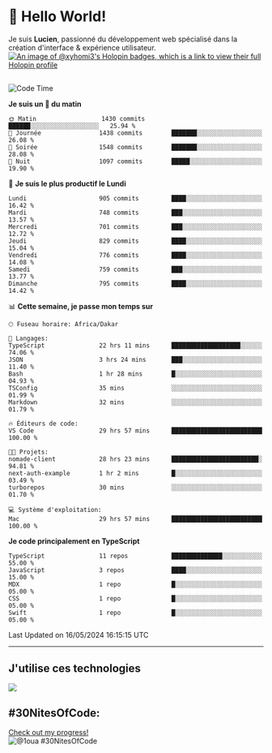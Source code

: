 # 👋 Hello World!

Je suis **Lucien**, passionné du développement web spécialisé dans la création d'interface & expérience utilisateur.
[![An image of @xyhomi3's Holopin badges, which is a link to view their full Holopin profile](https://holopin.me/xyhomi3)](https://holopin.io/@xyhomi3)

##

<!--START_SECTION:waka-->
![Code Time](http://img.shields.io/badge/Code%20Time-1%2C187%20hrs-blue)

**Je suis un 🐤 du matin** 

```text
🌞 Matin                  1430 commits        ██████░░░░░░░░░░░░░░░░░░░   25.94 % 
🌆 Journée                1438 commits        ███████░░░░░░░░░░░░░░░░░░   26.08 % 
🌃 Soirée                 1548 commits        ███████░░░░░░░░░░░░░░░░░░   28.08 % 
🌙 Nuit                   1097 commits        █████░░░░░░░░░░░░░░░░░░░░   19.90 % 
```
📅 **Je suis le plus productif le Lundi** 

```text
Lundi                    905 commits         ████░░░░░░░░░░░░░░░░░░░░░   16.42 % 
Mardi                    748 commits         ███░░░░░░░░░░░░░░░░░░░░░░   13.57 % 
Mercredi                 701 commits         ███░░░░░░░░░░░░░░░░░░░░░░   12.72 % 
Jeudi                    829 commits         ████░░░░░░░░░░░░░░░░░░░░░   15.04 % 
Vendredi                 776 commits         ████░░░░░░░░░░░░░░░░░░░░░   14.08 % 
Samedi                   759 commits         ███░░░░░░░░░░░░░░░░░░░░░░   13.77 % 
Dimanche                 795 commits         ████░░░░░░░░░░░░░░░░░░░░░   14.42 % 
```


📊 **Cette semaine, je passe mon temps sur** 

```text
🕑︎ Fuseau horaire: Africa/Dakar

💬 Langages: 
TypeScript               22 hrs 11 mins      ███████████████████░░░░░░   74.06 % 
JSON                     3 hrs 24 mins       ███░░░░░░░░░░░░░░░░░░░░░░   11.40 % 
Bash                     1 hr 28 mins        █░░░░░░░░░░░░░░░░░░░░░░░░   04.93 % 
TSConfig                 35 mins             ░░░░░░░░░░░░░░░░░░░░░░░░░   01.99 % 
Markdown                 32 mins             ░░░░░░░░░░░░░░░░░░░░░░░░░   01.79 % 

🔥 Éditeurs de code: 
VS Code                  29 hrs 57 mins      █████████████████████████   100.00 % 

🐱‍💻 Projets: 
nomade-client            28 hrs 23 mins      ████████████████████████░   94.81 % 
next-auth-example        1 hr 2 mins         █░░░░░░░░░░░░░░░░░░░░░░░░   03.49 % 
turborepos               30 mins             ░░░░░░░░░░░░░░░░░░░░░░░░░   01.70 % 

💻 Système d'exploitation: 
Mac                      29 hrs 57 mins      █████████████████████████   100.00 % 
```

**Je code principalement en TypeScript** 

```text
TypeScript               11 repos            ██████████████░░░░░░░░░░░   55.00 % 
JavaScript               3 repos             ████░░░░░░░░░░░░░░░░░░░░░   15.00 % 
MDX                      1 repo              █░░░░░░░░░░░░░░░░░░░░░░░░   05.00 % 
CSS                      1 repo              █░░░░░░░░░░░░░░░░░░░░░░░░   05.00 % 
Swift                    1 repo              █░░░░░░░░░░░░░░░░░░░░░░░░   05.00 % 
```




 Last Updated on 16/05/2024 16:15:15 UTC
<!--END_SECTION:waka-->
---

## J'utilise ces technologies

<p align="left">
  <a href="https://skillicons.dev">
    <img src="https://skillicons.dev/icons?i=ts,js,md,scss,tailwind,react,redux,docker,express,astro,vite,nextjs,vercel,figma,ableton" />
  </a>
</p>

## #30NitesOfCode:
  [Check out my progress!](https://www.codedex.io/@1oua/30-nites-of-code)  
  ![@1oua #30NitesOfCode](https://www.codedex.io/api/petStatus?user=1oua)
